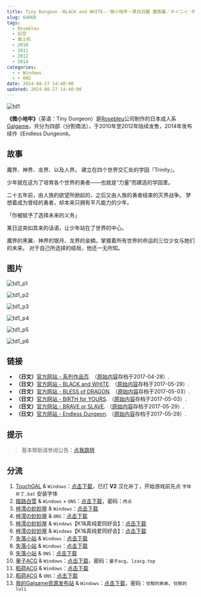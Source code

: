 ```yaml
---
title: Tiny Dungeon ~BLACK and WHITE~／微小地牢－黑白羽翼 魔族篇／タイニイ ダンジョン ブラックアンドホワイト
slug: 64868
tags:
  - Rosebleu
  - 后宫
  - 推土机
  - 2010
  - 2011
  - 2012
  - 2014
categories:
  - - Windows
  - - ONS
date: 2024-08-27 14:40:00
updated: 2024-08-27 14:40:00
---
```


![td1](https://static.saop.cc/vns/img/td1.webp)

**《微小地牢》**（英语：Tiny Dungeon）是[Rosebleu](https://zh.moegirl.org.cn/Rosebleu)公司制作的日本成人系[Galgame](https://zh.moegirl.org.cn/Galgame)，共分为四部（分割商法），于2010年至2012年陆续发售，2014年发布续作《Endless Dungeon》。

<!-- more -->

## 故事

魔界、神界、龙界、以及人界。
建立在四个世界交汇处的学园『Trinity』。

少年就在这为了培育各个世界的勇者——也就是“力量”而建造的学园里。

二十五年前，由人族的欲望所掀起的、之后又由人族的勇者结束的灭界战争。
梦想着成为曾经的勇者，却本来只拥有平凡能力的少年。

「你被赋予了选择未来的义务」

某日这突如其来的话语，让少年站在了世界的中心。

魔界的黑翼、神界的银月、龙界的金鳞。掌握着所有世界的命运的三位少女与她们的未来。
对于自己所选择的结局，他还一无所知。

## 图片

![td1_p1](https://static.saop.cc/vns/img/td1_p1.webp)

![td1_p2](https://static.saop.cc/vns/img/td1_p2.webp)

![td1_p3](https://static.saop.cc/vns/img/td1_p3.webp)

![td1_p4](https://static.saop.cc/vns/img/td1_p4.webp)

![td1_p5](https://static.saop.cc/vns/img/td1_p5.webp)

![td1_p6](https://static.saop.cc/vns/img/td1_p6.webp)

## 链接

- **（日文）**[官方网站 - 系列作品页](https://web.archive.org/web/20170428225022/https://www.rosebleu.jp/product/TinyDungeon/). （[原始内容](https://www.rosebleu.jp/product/TinyDungeon/)存档于2017-04-28）.
- **（日文）**[官方网站 - BLACK and WHITE](https://web.archive.org/web/20170529193923/https://www.rosebleu.jp/product/TinyDungeon/td1/). （[原始内容](https://www.rosebleu.jp/product/TinyDungeon/td1/)存档于2017-05-29）.
- **（日文）**[官方网站 - BLESS of DRAGON](https://web.archive.org/web/20170503180105/https://www.rosebleu.jp/product/TinyDungeon/td2/). （[原始内容](https://www.rosebleu.jp/product/TinyDungeon/td2/)存档于2017-05-03）.
- **（日文）**[官方网站 - BIRTH for YOURS](https://web.archive.org/web/20170503180127/https://www.rosebleu.jp/product/TinyDungeon/td3/). （[原始内容](https://www.rosebleu.jp/product/TinyDungeon/td3/)存档于2017-05-03）.
- **（日文）**[官方网站 - BRAVE or SLAVE](https://web.archive.org/web/20170529193549/https://www.rosebleu.jp:80/product/TinyDungeon/td4). （[原始内容](https://www.rosebleu.jp:80/product/TinyDungeon/td4)存档于2017-05-29）.
- **（日文）**[官方网站 - Endless Dungeon](https://web.archive.org/web/20170529200146/https://www.rosebleu.jp:80/product/ed). （[原始内容](https://www.rosebleu.jp:80/product/ed)存档于2017-05-29）.

## 提示

> 基本帮助请参阅公告：[点我跳转](/p/announcement/)

## 分流

1. [TouchGAL](https://www.touchgal.net/) & `Windows`：[点击下载](https://pan.touchgal.net/s/pJQnID)，已打 **V2** 汉化补丁，开始游戏前先点 `字体补丁.bat` 安装字体
2. [姬路白雪](https://pan.jlbx.xyz/) & `Windows` + `ONS`：[点击下载](https://pan.jlbx.xyz/?s=Tiny%20Dungeon)，密码：`终点`
3. [梓澪の妙妙屋](https://zi0.cc/) & `Windows`：[点击下载](https://zi0.cc/d/%60%E3%80%90%E5%90%88%E9%9B%86%E7%B3%BB%E5%88%97%E3%80%91/%E6%B1%89%E5%8C%96galgame%E4%BC%9A%E7%A4%BE%E5%90%88%E9%9B%86/%E6%B1%89%E5%8C%96%E4%BC%9A%E7%A4%BE%E5%90%88%E9%9B%86%E9%83%A8%E5%88%86%20part19/Rosebleu/%5B100625%5D%5BRosebleu%5D%20Tiny%20Dungeon%20%EF%BD%9E%20BLACK%20and%20WHITE%20%EF%BD%9E.rar?sign=9XJw9DbLGEeYG1KQOmC0d1k1154eoBfepNFMWRpJ8EE=:0)
4. [梓澪の妙妙屋](https://zi0.cc/) & `ONS`：[点击下载](https://zi0.cc/d/%60%E3%80%90%E5%BD%92%20%E6%A1%A3%E3%80%91/%E3%80%90ONS%E5%90%88%E9%9B%86%E3%80%91/%5BRosebleu%5DTiny%20Dungeon1.7z?sign=tthK_9Mj3DT_DfgdVEIVlTmmi_6N5qoDV7vVLSToRQY=:0)
5. [梓澪の妙妙屋](https://zi0.cc/) & `Windows`【K1&真纯爱同好会】：[点击下载](https://zi0.cc/d/%60%E3%80%90%E5%90%88%E9%9B%86%E7%B3%BB%E5%88%97%E3%80%91/%E5%8D%97%2BGalGame%E6%B1%89%E5%8C%96%E5%8C%BA%E5%85%A8%E5%8C%BA%E8%B5%84%E6%BA%90%E5%A4%87%E4%BB%BD/1/20/%5BRosebleu%5D%20Tiny%20Dungeon1~4%E5%8F%8A%E7%BB%AD%E4%BD%9C%20%E6%B1%89%E5%8C%96%E7%A1%AC%E7%9B%98%E7%89%88%5B%EF%BC%AB%EF%BC%91%26%E7%9C%9F%E7%BA%AF%E7%88%B1%E5%90%8C%E5%A5%BD%E4%BC%9A%5D.zip?sign=yY0-zpBUfbSH-wNZdCtZ0_q1grGX9DlvUWTHVICXHzM=:0)
6. [梓澪の妙妙屋](https://zi0.cc/) & `Windows`【K1&真纯爱同好会】：[点击下载](https://zi0.cc/d/%60%E3%80%90%E5%90%88%E9%9B%86%E7%B3%BB%E5%88%97%E3%80%91/%E5%8D%97%2BGalGame%E6%B1%89%E5%8C%96%E5%8C%BA%E5%85%A8%E5%8C%BA%E8%B5%84%E6%BA%90%E5%A4%87%E4%BB%BD/1/20/%5BRosebleu%5DTiny%20Dungeon%E5%9B%9B%E9%83%A8%E6%9B%B2%E5%90%88%E9%9B%86%E6%B1%89%E5%8C%96%E7%A1%AC%E7%9B%98%E7%89%88%5B12.35G%5D%5BK1%26%E7%9C%9F%E7%BA%AF%E7%88%B1%E5%90%8C%E5%A5%BD%E4%BC%9A%5D.zip?sign=qzGLabt9l1cZ02E7iAwqzKdi2K8SoBMO9wP0kxlx6mE=:0)
7. [失落小站](https://www.shinnku.com/) & `Windows`：[点击下载](https://www.shinnku.com/api/download/0/win/Tiny%20Dungeon%EF%BD%9EBLACK%20and%20WHITE.7z)
8. [失落小站](https://www.shinnku.com/) & `Windows`：[点击下载](https://www.shinnku.com/api/download/zd/0501-1000/[100625][Rosebleu]%20Tiny%20Dungeon%20%EF%BD%9E%20BLACK%20and%20WHITE%20%EF%BD%9E.rar)
9. [失落小站](https://www.shinnku.com/) & `ONS`：[点击下载](https://www.shinnku.com/api/download/0/ons/Tiny%20Dungeon1%20%E9%AD%94%E6%97%8F%E7%AF%87.zip)
10. [量子ACG](https://lzacg.org/) & `Windows`：[点击下载](https://lzacg.org/4805)，密码：`量子acg`、`lzacg.top`
11. [稻荷ACG](https://amoebi.com/) & `Windows`：[点击下载](https://sakustar.com/art/2828)
12. [稻荷ACG](https://amoebi.com/) & `ONS`：[点击下载](https://sakustar.com/art/3686)
13. [我的Galgame资源发布站](https://www.ttloli.com/) & `Windows`：[点击下载](https://www.ttloli.com/tiny-dungeon-black-and-white.html)，密码：`忧郁的弟弟`、`忧郁的loli`
